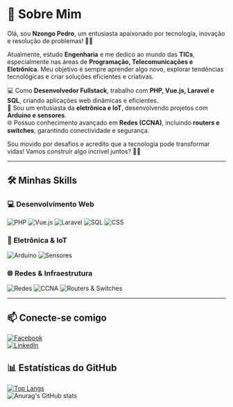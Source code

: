 # 🚀 Sobre Mim

Olá, sou **Nzongo Pedro**, um entusiasta apaixonado por tecnologia, inovação e resolução de problemas! 📡💡

Atualmente, estudo **Engenharia** e me dedico ao mundo das **TICs**, especialmente nas áreas de **Programação, Telecomunicações e Eletrônica**. Meu objetivo é sempre aprender algo novo, explorar tendências tecnológicas e criar soluções eficientes e criativas.

💻 Como **Desenvolvedor Fullstack**, trabalho com **PHP, Vue.js, Laravel e SQL**, criando aplicações web dinâmicas e eficientes.  
🔧 Sou um entusiasta da **eletrônica e IoT**, desenvolvendo projetos com **Arduino e sensores**.  
🌐 Possuo conhecimento avançado em **Redes (CCNA)**, incluindo **routers e switches**, garantindo conectividade e segurança.

Sou movido por desafios e acredito que a tecnologia pode transformar vidas! Vamos construir algo incrível juntos? 🚀✨

---

## 🛠️ Minhas Skills

### 💻 Desenvolvimento Web

![PHP](https://img.shields.io/badge/-PHP-777BB4?style=flat-square&logo=php&logoColor=white) ![Vue.js](https://img.shields.io/badge/-Vue.js-4FC08D?style=flat-square&logo=vue.js&logoColor=white)
![Laravel](https://img.shields.io/badge/-Laravel-FF2D20?style=flat-square&logo=laravel&logoColor=white) ![SQL](https://img.shields.io/badge/-SQL-4479A1?style=flat-square&logo=mysql&logoColor=white)
![CSS](https://img.shields.io/badge/-CSS3-1572B6?style=flat-square&logo=css3&logoColor=white)

### 🔌 Eletrônica & IoT

  ![Arduino](https://img.shields.io/badge/-Arduino-00979D?style=flat-square&logo=arduino&logoColor=white)
 ![Sensores](https://img.shields.io/badge/-Sensores-FF9800?style=flat-square)

### 🌐 Redes & Infraestrutura

 ![Redes](https://img.shields.io/badge/-Redes-00A8E8?style=flat-square)
 ![CCNA](https://img.shields.io/badge/-CCNA-1F8ACB?style=flat-square)
 ![Routers & Switches](https://img.shields.io/badge/-Routers%20&%20Switches-333333?style=flat-square)

---

## 📫 Conecte-se comigo

[![Facebook](https://img.shields.io/badge/-Facebook-1877F2?style=flat-square&logo=facebook&logoColor=white)](https://web.facebook.com/muto.yakevela.3/)  
[![LinkedIn](https://img.shields.io/badge/-LinkedIn-0077B5?style=flat-square&logo=linkedin&logoColor=white)](https://www.linkedin.com/in/nzongo-francisco-pedro-5961161a2/)


## 📊 Estatísticas do GitHub

[![Top Langs](https://github-readme-stats.vercel.app/api/top-langs/?username=NzongoPedro)](https://github.com/NzongoPedro/github-readme-stats)  
![Anurag's GitHub stats](https://github-readme-stats.vercel.app/api?username=NzongoPedro)

